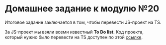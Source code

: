 # Домашнее задание к модулю №20

Итоговое задание заключается в том, чтобы перевести JS-проект на TS. 

За JS-проект мы взяли всеми известный **To Do list**. Код проекта, который нужно было перевести на TS доступен по этой [ссылке](https://www.w3schools.com/howto/howto_js_todolist.asp).
